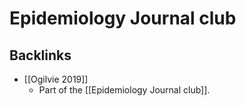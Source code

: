 # Epidemiology Journal club

## Backlinks
* [[Ogilvie 2019]]
	* Part of the [[Epidemiology Journal club]].

<!-- {BearID:50A7D696-0D9C-4633-A26B-591E551A2C7F-4528-000007DF36C0BC08} -->
